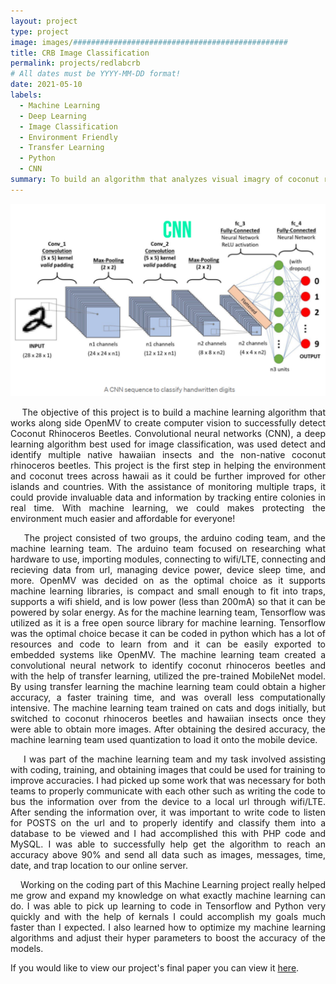 ```yaml
---
layout: project
type: project
image: images/################################################
title: CRB Image Classification
permalink: projects/redlabcrb
# All dates must be YYYY-MM-DD format!
date: 2021-05-10
labels:
  - Machine Learning
  - Deep Learning
  - Image Classification
  - Environment Friendly
  - Transfer Learning
  - Python
  - CNN
summary: To build an algorithm that analyzes visual imagry of coconut rhinocerous beetles and other native insects of hawaii and categorizes them to be then identified among 3000 traps across Oahu to greatly improve trap checking efficiency as well as exponentially raising the catch rate of given areas.
---
```

<div class="ui centered high rounded images">
  <img class="ui centered image" src="../images/cnn.PNG">
</div>

<p align="justify">
&nbsp;&nbsp;&nbsp;&nbsp;The objective of this project is to build a machine learning algorithm that works along side OpenMV to create computer vision to successfully detect Coconut Rhinoceros Beetles. Convolutional neural networks (CNN), a deep learning algorithm best used for image classification, was used detect and identify multiple native hawaiian insects and the non-native coconut rhinoceros beetles. This project is the first step in helping the environment and coconut trees across hawaii as it could be further improved for other islands and countries. With the assistance of monitoring multiple traps, it could provide invaluable data and information by tracking entire colonies in real time. With machine learning, we could makes protecting the environment much easier and affordable for everyone!
</p>

<p align="justify">
&nbsp;&nbsp;&nbsp;&nbsp;The project consisted of two groups, the arduino coding team, and the machine learning team. The arduino team focused on researching what hardware to use, importing modules, connecting to wifi/LTE, connecting and recieving data from url, managing device power, device sleep time, and more. OpenMV was decided on as the optimal choice as it supports machine learning libraries, is compact and small enough to fit into traps, supports a wifi shield, and is low power (less than 200mA) so that it can be powered by solar energy. As for the machine learning team, Tensorflow was utilized as it is a free open source library for machine learning. Tensorflow was the optimal choice becase it can be coded in python which has a lot of resources and code to learn from and it can be easily exported to embedded systems like OpenMV. The machine learning team created a convolutional neural network to identify coconut rhinoceros beetles and with the help of transfer learning, utilized the pre-trained MobileNet model. By using transfer learning the machine learning team could obtain a higher accuracy, a faster training time, and was overall less computationally intensive. The machine learning team trained on cats and dogs initially, but switched to coconut rhinoceros beetles and hawaiian insects once they were able to obtain more images. After obtaining the desired accuracy, the machine learning team used quantization to load it onto the mobile device.
</p>

<p align="justify">
&nbsp;&nbsp;&nbsp;&nbsp;I was part of the machine learning team and my task involved assisting with coding, training, and obtaining images that could be used for training to improve accuracies. I had picked up some work that was necessary for both teams to properly communicate with each other such as writing the code to bus the information over from the device to a local url through wifi/LTE. After sending the information over, it was important to write code to listen for POSTS on the url and to properly identify and classify them into a database to be viewed and I had accomplished this with PHP code and MySQL. I was able to successfully help get the algorithm to reach an accuracy above 90% and send all data such as images, messages, time, date, and trap location to our online server.
</p>

<p align="justify">
&nbsp;&nbsp;&nbsp;&nbsp;Working on the coding part of this Machine Learning project really helped me grow and expand my knowledge on what exactly machine learning can do. I was able to pick up learning to code in Tensorflow and Python very quickly and with the help of kernals I could accomplish my goals much faster than I expected. I also learned how to optimize my machine learning algorithms and adjust their hyper parameters to boost the accuracy of the models.
</p>

If you would like to view our project's final paper you can view it [here](https://github.com/kylejneubauer18/kylejneubauer18.github.io/blob/e80277c76e898d16b2e9b0d2234996df5a824d13/EE%20445%20Final%20Paper.pdf).
